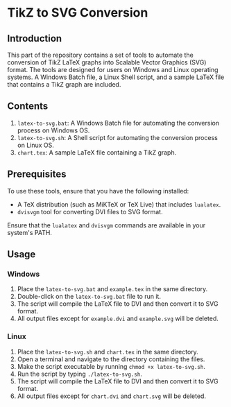 # TikZ to SVG Conversion

## Introduction

This part of the repository contains a set of tools to automate the conversion of TikZ LaTeX graphs into Scalable Vector Graphics (SVG) format. The tools are designed for users on Windows and Linux operating systems. A Windows Batch file, a Linux Shell script, and a sample LaTeX file that contains a TikZ graph are included.

## Contents

1. `latex-to-svg.bat`: A Windows Batch file for automating the conversion process on Windows OS.
2. `latex-to-svg.sh`: A Shell script for automating the conversion process on Linux OS.
3. `chart.tex`: A sample LaTeX file containing a TikZ graph.

## Prerequisites

To use these tools, ensure that you have the following installed:

- A TeX distribution (such as MiKTeX or TeX Live) that includes `lualatex`.
- `dvisvgm` tool for converting DVI files to SVG format.

Ensure that the `lualatex` and `dvisvgm` commands are available in your system's PATH.

## Usage

### Windows

1. Place the `latex-to-svg.bat` and `example.tex` in the same directory.
2. Double-click on the `latex-to-svg.bat` file to run it.
3. The script will compile the LaTeX file to DVI and then convert it to SVG format.
4. All output files except for `example.dvi` and `example.svg` will be deleted.

### Linux

1. Place the `latex-to-svg.sh` and `chart.tex` in the same directory.
2. Open a terminal and navigate to the directory containing the files.
3. Make the script executable by running `chmod +x latex-to-svg.sh`.
4. Run the script by typing `./latex-to-svg.sh`.
5. The script will compile the LaTeX file to DVI and then convert it to SVG format.
6. All output files except for `chart.dvi` and `chart.svg` will be deleted.
